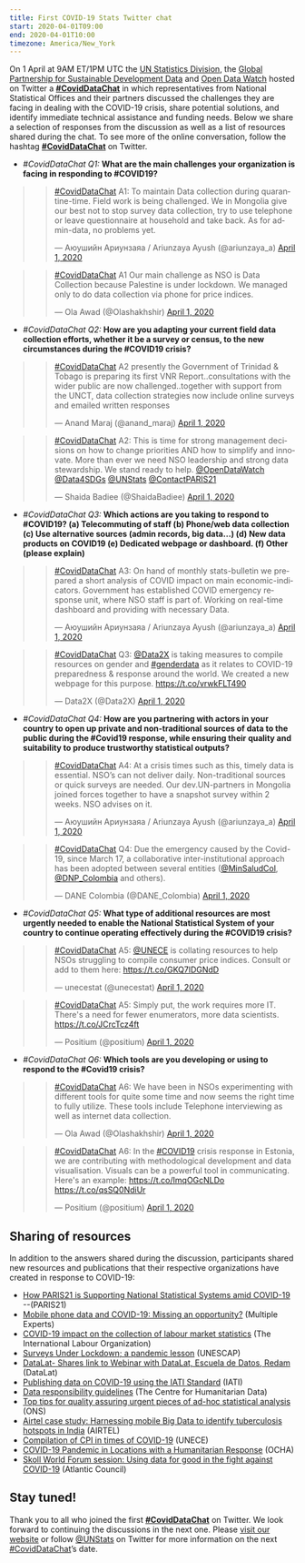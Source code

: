 ```yaml
---
title: First COVID-19 Stats Twitter chat
start: 2020-04-01T09:00
end: 2020-04-01T10:00
timezone: America/New_York
---
```


On 1 April at 9AM ET/1PM UTC the
[UN Statistics Division](https://unstats.un.org/), the
[Global Partnership for Sustainable Development Data](http://www.data4sdgs.org/)
and [Open Data Watch](https://opendatawatch.com/) hosted on Twitter a
**[#CovidDataChat](https://twitter.com/hashtag/CovidDataChat?src=hash)** in
which representatives from National Statistical Offices and their partners
discussed the challenges they are facing in dealing with the COVID-19 crisis,
share potential solutions, and identify immediate technical assistance and
funding needs. Below we share a selection of responses from the discussion as
well as a list of resources shared during the chat. To see more of the online
conversation, follow the hashtag
**[#CovidDataChat](https://twitter.com/hashtag/CovidDataChat?src=hash)** on
Twitter.

- _\#CovidDataChat Q1:_ **What are the main challenges your organization is
  facing in responding to #COVID19?**

> <blockquote class="twitter-tweet"><p lang="en" dir="ltr"><a href="https://twitter.com/hashtag/CovidDataChat?src=hash&amp;ref_src=twsrc%5Etfw">#CovidDataChat</a> A1: To maintain Data collection during quarantine-time. Field work is being challenged. We in Mongolia give our best not to stop survey data collection, try to use telephone or leave questionnaire at household and take back. As for admin-data, no problems yet.</p>&mdash; Аюушийн Ариунзаяа / Ariunzaya Ayush (@ariunzaya_a) <a href="https://twitter.com/ariunzaya_a/status/1245338951818199040?ref_src=twsrc%5Etfw">April 1, 2020</a></blockquote> <script async src="https://platform.twitter.com/widgets.js" charset="utf-8"></script>

> <blockquote class="twitter-tweet"><p lang="en" dir="ltr"><a href="https://twitter.com/hashtag/CovidDataChat?src=hash&amp;ref_src=twsrc%5Etfw">#CovidDataChat</a> A1 Our main challenge as NSO is Data Collection because Palestine is under lockdown. We managed only to do data collection via phone for price indices.</p>&mdash; Ola Awad (@Olashakhshir) <a href="https://twitter.com/Olashakhshir/status/1245343525002240006?ref_src=twsrc%5Etfw">April 1, 2020</a></blockquote> <script async src="https://platform.twitter.com/widgets.js" charset="utf-8"></script>

- _\#CovidDataChat Q2:_ **How are you adapting your current field data
  collection efforts, whether it be a survey or census, to the new circumstances
  during the #COVID19 crisis?**

> <blockquote class="twitter-tweet"><p lang="en" dir="ltr"><a href="https://twitter.com/hashtag/CovidDataChat?src=hash&amp;ref_src=twsrc%5Etfw">#CovidDataChat</a> A2 presently the Government of Trinidad &amp; Tobago is preparing its first VNR Report..consultations with the wider public are now challenged..together with support from the UNCT, data collection strategies now include online surveys and emailed written responses</p>&mdash; Anand Maraj (@anand_maraj) <a href="https://twitter.com/anand_maraj/status/1245340973279973377?ref_src=twsrc%5Etfw">April 1, 2020</a></blockquote> <script async src="https://platform.twitter.com/widgets.js" charset="utf-8"></script>

> <blockquote class="twitter-tweet"><p lang="en" dir="ltr"><a href="https://twitter.com/hashtag/CovidDataChat?src=hash&amp;ref_src=twsrc%5Etfw">#CovidDataChat</a> A2: This is time for strong management decisions on how to change priorities AND how to simplify and innovate. More than ever we need NSO leadership and strong data stewardship. We stand ready to help. <a href="https://twitter.com/OpenDataWatch?ref_src=twsrc%5Etfw">@OpenDataWatch</a> <a href="https://twitter.com/Data4SDGs?ref_src=twsrc%5Etfw">@Data4SDGs</a> <a href="https://twitter.com/UNStats?ref_src=twsrc%5Etfw">@UNStats</a> <a href="https://twitter.com/ContactPARIS21?ref_src=twsrc%5Etfw">@ContactPARIS21</a></p>&mdash; Shaida Badiee (@ShaidaBadiee) <a href="https://twitter.com/ShaidaBadiee/status/1245341276532281345?ref_src=twsrc%5Etfw">April 1, 2020</a></blockquote> <script async src="https://platform.twitter.com/widgets.js" charset="utf-8"></script>

- _\#CovidDataChat Q3:_ **Which actions are you taking to respond to #COVID19?
  (a) Telecommuting of staff (b) Phone/web data collection (c) Use alternative
  sources (admin records, big data…) (d) New data products on COVID19 (e)
  Dedicated webpage or dashboard. (f) Other (please explain)**

> <blockquote class="twitter-tweet"><p lang="en" dir="ltr"><a href="https://twitter.com/hashtag/CovidDataChat?src=hash&amp;ref_src=twsrc%5Etfw">#CovidDataChat</a> A3: On hand of monthly stats-bulletin we prepared a short analysis of COVID impact on main economic-indicators. Government has established COVID emergency response unit, where NSO staff is part of. Working on real-time dashboard and providing with necessary Data.</p>&mdash; Аюушийн Ариунзаяа / Ariunzaya Ayush (@ariunzaya_a) <a href="https://twitter.com/ariunzaya_a/status/1245343319456010240?ref_src=twsrc%5Etfw">April 1, 2020</a></blockquote> <script async src="https://platform.twitter.com/widgets.js" charset="utf-8"></script>

> <blockquote class="twitter-tweet"><p lang="en" dir="ltr"><a href="https://twitter.com/hashtag/CovidDataChat?src=hash&amp;ref_src=twsrc%5Etfw">#CovidDataChat</a> Q3: <a href="https://twitter.com/Data2X?ref_src=twsrc%5Etfw">@Data2X</a> is taking measures to compile resources on gender and <a href="https://twitter.com/hashtag/genderdata?src=hash&amp;ref_src=twsrc%5Etfw">#genderdata</a> as it relates to COVID-19 preparedness &amp; response around the world. We created a new webpage for this purpose. <a href="https://t.co/vrwkFLT490">https://t.co/vrwkFLT490</a></p>&mdash; Data2X (@Data2X) <a href="https://twitter.com/Data2X/status/1245341340839411712?ref_src=twsrc%5Etfw">April 1, 2020</a></blockquote> <script async src="https://platform.twitter.com/widgets.js" charset="utf-8"></script>

- _\#CovidDataChat Q4:_ **How are you partnering with actors in your country to
  open up private and non-traditional sources of data to the public during the
  #Covid19 response, while ensuring their quality and suitability to produce
  trustworthy statistical outputs?**

> <blockquote class="twitter-tweet"><p lang="en" dir="ltr"><a href="https://twitter.com/hashtag/CovidDataChat?src=hash&amp;ref_src=twsrc%5Etfw">#CovidDataChat</a> A4: At a crisis times such as this, timely data is essential. NSO’s can not deliver daily. Non-traditional sources or quick surveys are needed. Our dev.UN-partners in Mongolia joined forces together to have a snapshot survey within 2 weeks. NSO advises on it.</p>&mdash; Аюушийн Ариунзаяа / Ariunzaya Ayush (@ariunzaya_a) <a href="https://twitter.com/ariunzaya_a/status/1245347455245225985?ref_src=twsrc%5Etfw">April 1, 2020</a></blockquote> <script async src="https://platform.twitter.com/widgets.js" charset="utf-8"></script>

> <blockquote class="twitter-tweet"><p lang="en" dir="ltr"><a href="https://twitter.com/hashtag/CovidDataChat?src=hash&amp;ref_src=twsrc%5Etfw">#CovidDataChat</a> Q4: Due the emergency caused by the Covid-19, since March 17, a collaborative inter-institutional approach has been adopted between several entities (<a href="https://twitter.com/MinSaludCol?ref_src=twsrc%5Etfw">@MinSaludCol</a>, <a href="https://twitter.com/DNP_Colombia?ref_src=twsrc%5Etfw">@DNP_Colombia</a> and others).</p>&mdash; DANE Colombia (@DANE_Colombia) <a href="https://twitter.com/DANE_Colombia/status/1245463089300099074?ref_src=twsrc%5Etfw">April 1, 2020</a></blockquote> <script async src="https://platform.twitter.com/widgets.js" charset="utf-8"></script>

- _\#CovidDataChat Q5:_ **What type of additional resources are most urgently
  needed to enable the National Statistical System of your country to continue
  operating effectively during the #COVID19 crisis?**

> <blockquote class="twitter-tweet"><p lang="en" dir="ltr"><a href="https://twitter.com/hashtag/CovidDataChat?src=hash&amp;ref_src=twsrc%5Etfw">#CovidDataChat</a> A5: <a href="https://twitter.com/UNECE?ref_src=twsrc%5Etfw">@UNECE</a> is collating resources to help NSOs struggling to compile consumer price indices. Consult or add to them here: <a href="https://t.co/GKQ7lDGNdD">https://t.co/GKQ7lDGNdD</a></p>&mdash; unecestat (@unecestat) <a href="https://twitter.com/unecestat/status/1245343776899584003?ref_src=twsrc%5Etfw">April 1, 2020</a></blockquote> <script async src="https://platform.twitter.com/widgets.js" charset="utf-8"></script>

> <blockquote class="twitter-tweet"><p lang="en" dir="ltr"><a href="https://twitter.com/hashtag/CovidDataChat?src=hash&amp;ref_src=twsrc%5Etfw">#CovidDataChat</a> A5: Simply put, the work requires more IT. There&#39;s a need for fewer enumerators, more data scientists. <a href="https://t.co/JCrcTcz4ft">https://t.co/JCrcTcz4ft</a></p>&mdash; Positium (@positium) <a href="https://twitter.com/positium/status/1245348511077617666?ref_src=twsrc%5Etfw">April 1, 2020</a></blockquote> <script async src="https://platform.twitter.com/widgets.js" charset="utf-8"></script>

- _\#CovidDataChat Q6:_ **Which tools are you developing or using to respond to
  the #Covid19 crisis?**

> <blockquote class="twitter-tweet"><p lang="en" dir="ltr"><a href="https://twitter.com/hashtag/CovidDataChat?src=hash&amp;ref_src=twsrc%5Etfw">#CovidDataChat</a> A6: We have been in NSOs experimenting with different tools for quite some time and now seems the right time to fully utilize. These tools include Telephone interviewing as well as internet data collection.</p>&mdash; Ola Awad (@Olashakhshir) <a href="https://twitter.com/Olashakhshir/status/1245354790718263296?ref_src=twsrc%5Etfw">April 1, 2020</a></blockquote> <script async src="https://platform.twitter.com/widgets.js" charset="utf-8"></script>

> <blockquote class="twitter-tweet"><p lang="en" dir="ltr"><a href="https://twitter.com/hashtag/CovidDataChat?src=hash&amp;ref_src=twsrc%5Etfw">#CovidDataChat</a> A6: In the <a href="https://twitter.com/hashtag/COVID19?src=hash&amp;ref_src=twsrc%5Etfw">#COVID19</a> crisis response in Estonia, we are contributing with methodological development and data visualisation. Visuals can be a powerful tool in communicating. Here&#39;s an example: <a href="https://t.co/ImqOGcNLDo">https://t.co/ImqOGcNLDo</a> <a href="https://t.co/qsSQ0NdiUr">https://t.co/qsSQ0NdiUr</a></p>&mdash; Positium (@positium) <a href="https://twitter.com/positium/status/1245345403186315265?ref_src=twsrc%5Etfw">April 1, 2020</a></blockquote> <script async src="https://platform.twitter.com/widgets.js" charset="utf-8"></script>

## Sharing of resources

In addition to the answers shared during the discussion, participants shared new
resources and publications that their respective organizations have created in
response to COVID-19:

- [How PARIS21 is Supporting National Statistical Systems amid COVID-19](https://paris21.org/news-center/news/Our-Response-to-COVID-19)
  --(PARIS21)
- [Mobile phone data and COVID-19: Missing an opportunity?](https://arxiv.org/abs/2003.12347)
  (Multiple Experts)
- [COVID-19 impact on the collection of labour market statistics](https://ilostat.ilo.org/topics/covid-19/covid-19-impact-on-labour-market-statistics/)
  (The International Labour Organization)
- [Surveys Under Lockdown; a pandemic lesson](https://www.unescap.org/sites/default/files/Stats_Brief_Issue23_Apr2020_Surveys_Under_Lockdown.pdf)
  (UNESCAP)
- [DataLat- Shares link to Webinar with DataLat, Escuela de Datos, Redam](https://www.datalat.org/datosybielas)
  (DataLat)
- [Publishing data on COVID-19 using the IATI Standard](https://iatistandard.org/en/news/publishing-data-covid-19-using-iati-standard/)
  (IATI)
- [Data responsibility guidelines](https://centre.humdata.org/wp-content/uploads/2019/03/OCHA-DR-Guidelines-working-draft-032019.pdf)
  (The Centre for Humanitarian Data)
- [Top tips for quality assuring urgent pieces of ad-hoc statistical analysis](https://gss.civilservice.gov.uk/policy-store/top-tips-for-quality-assuring-urgent-pieces-of-ad-hoc-statistical-analysis/)
  (ONS)
- [Airtel case study: Harnessing mobile Big Data to identify tuberculosis hotspots in India](https://www.gsma.com/betterfuture/resources/airtel-case-study-harnessing-mobile-big-data-to-identify-tuberculosis-hotspots-in-india)
  (AIRTEL)
- [Compilation of CPI in times of COVID-19](https://statswiki.unece.org/display/CCD2/Compilation+of+CPI+in+times+of+COVID-19)
  (UNECE)
- [COVID-19 Pandemic in Locations with a Humanitarian Response](https://data.humdata.org/event/covid-19)
  (OCHA)
- [Skoll World Forum session: Using data for good in the fight against COVID-19](https://www.youtube.com/watch?v=q-MyO5G-XgE&feature=youtu.be)
  (Atlantic Council)

## Stay tuned!

Thank you to all who joined the first
**[#CovidDataChat](https://twitter.com/hashtag/CovidDataChat?src=hash)** on
Twitter. We look forward to continuing the discussions in the next one. Please
[visit our website](https://covid-19-response.unstatshub.org/sharing/) or follow
[@UNStats](https://twitter.com/unstats) on Twitter for more information on the
next [#CovidDataChat](https://twitter.com/hashtag/CovidDataChat?src=hash)’s
date.
